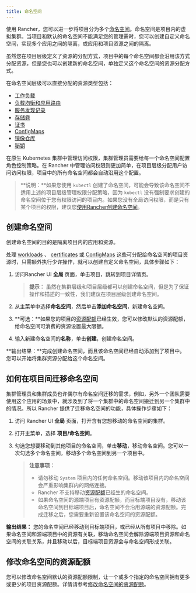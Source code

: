 ```yaml
---
title: 命名空间
---
```

使用 Rancher，您可以进一步将项目分为多个[命名空间](https://kubernetes.io/docs/concepts/overview/working-with-objects/namespaces/_index)。命名空间是项目内的虚拟集群。当项目和默认的命名空间不能满足您的管理需时，您可以创建自定义命名空间，实现多个应用之间的隔离，或应用和项目资源之间的隔离。

虽然您在项目层级定义了资源的分配方式，项目中的每个命名空间都会沿用该方式分配资源，但是您也可以创建新的命名空间，单独定义这个命名空间的资源分配方式。

在命名空间层级可以直接分配的资源类型包括：

* [工作负载](/docs/k8s-in-rancher/workloads/_index)
* [负载均衡和应用路由](/docs/k8s-in-rancher/load-balancers-and-ingress/_index)
* [服务发现记录](/docs/k8s-in-rancher/service-discovery/_index)
* [存储卷](/docs/k8s-in-rancher/volumes-and-storage/persistent-volume-claims/_index)
* [证书](/docs/k8s-in-rancher/certificates/_index)
* [ConfigMaps](/docs/k8s-in-rancher/configmaps/_index)
* [镜像仓库](/docs/k8s-in-rancher/registries/_index)
* [秘钥](/docs/k8s-in-rancher/secrets/_index)

在原生 Kubernetes 集群中管理访问权限，集群管理员需要给每一个命名空间配置角色控制策略。在 Rancher 中管理访问权限则更加简单，在项目层级分配用户访问访问权限，项目中的所有命名空间都会自动沿用这个配置。

> **说明：**如果您使用 `kubectl` 创建了命名空间，可能会导致该命名空间不适用上述的项目层级管理权限分配策略，因为 `kubectl` 没有强制要求创建的命名空间位于您有权限访问的项目内。如果您没有全局访问权限，而是只有某个项目的权限，建议您[使用Rancher创建命名空间](/docs/project-admin/namespaces/_index#creating-namespaces)。

## 创建命名空间

创建命名空间的目的是隔离项目内的应用和资源。

处理 [workloads](/docs/k8s-in-rancher/workloads/deploy-workloads/_index) 、 [certificates](/docs/k8s-in-rancher/certificates/_index) 或 [ConfigMaps](/docs/k8s-in-rancher/configmaps/_index) 这些可分配给命名空间的项目资源时，只需额外执行少许操作，就可以创建自定义命名空间，具体步骤如下：

1. 访问Rancher UI **全局** 页面，单击项目，跳转到项目详情页。

   > **提示：** 虽然在集群层级和项目层级都可以创建命名空间，但是为了保证操作和描述的一致性，我们建议在项目层级创建命名空间。

1. 从主菜单中选择**命名空间**，然后单击**添加命名空间**，新建命名空间。

1. **可选：**如果您的项目的[资源配额](/docs/k8s-in-rancher/projects-and-namespaces/resource-quotas/_index)已经生效，您可以修改默认的资源配额，给命名空间可消费的资源设置最大限额。

1. 输入新建命名空间的**名称**，单击**创建**，创建命名空间。

**输出结果：**完成创建命名空间，而且该命名空间已经自动添加到了项目中。您可以开始将集群资源分配给这个命名空间。

## 如何在项目间迁移命名空间

集群管理员和集群成员也许偶尔有命名空间迁移的需求，例如，另外一个团队需要使用这个应用的场景中，就涉及到了将一个集群中的命名空间搬迁到另一个集群中的情况。所以 Rancher 提供了迁移命名空间的功能，具体操作步骤如下：

1. 访问 Rancher UI **全局** 页面，打开含有您想移动的命名空间的集群。

1. 打开主菜单，选择 **项目/命名空间**。

1. 勾选您想要移动到其他项目的命名空间，单击**移动**，移动命名空间。您可以一次勾选多个命名空间，移动多个命名空间到另一个项目中。

   > **注意事项：**
   >
   > - 请勿移动 `System` 项目内的任何命名空间。移动该项目内的命名空间会严重影响集群内的网络连接。
   > - Rancher 不支持移动[资源配额](/docs/k8s-in-rancher/projects-and-namespaces/resource-quotas/_index)已经生的命名空间。
   > - 如果命名空间的源端项目有资源配额，而目标端项目没有，移动该命名空间到目标端项目后，命名空间不会沿用源端的资源配额。完成迁移之后，您需要重新设置该命名空间的资源配额。

**输出结果：** 您的命名空间已经移动到目标端项目，或已经从所有项目中移除。如果命名空间和源端项目中的资源有关联，移动命名空间会解除源端项目资源和命名空间的关联关系，并且移动以后，目标端项目资源会与命名空间形成关联。

## 修改命名空间的资源配额

您可以修改命名空间默认的资源配额限制，让一个或多个指定的命名空间拥有更多或更少的项目资源配额。详情请参考[修改命名空间的资源配额](/docs/project-admin//resource-quotas/override-namespace-default/_index)。

